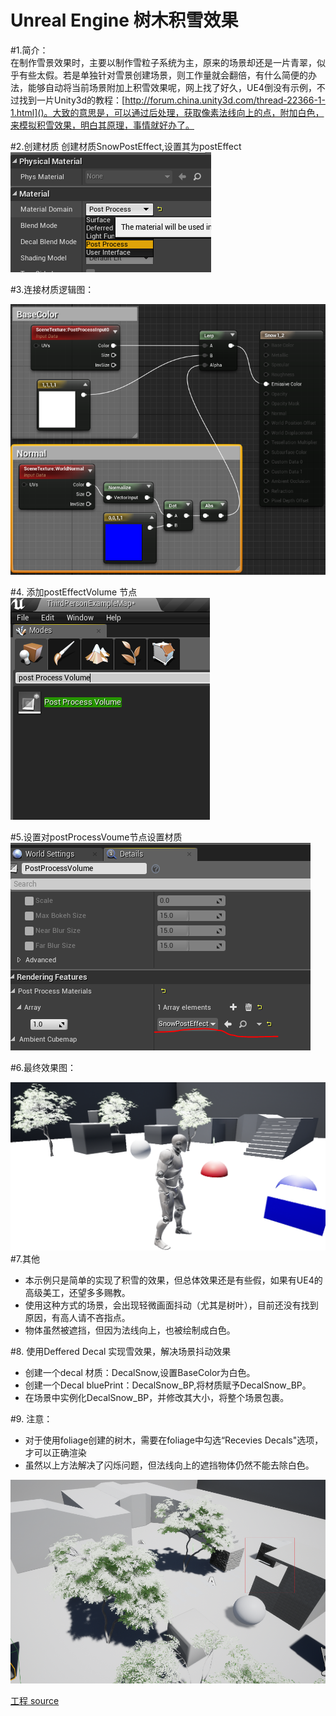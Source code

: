 # Unreal Engine 树木积雪效果


#1.简介：  
在制作雪景效果时，主要以制作雪粒子系统为主，原来的场景却还是一片青翠，似乎有些太假。若是单独针对雪景创建场景，则工作量就会翻倍，有什么简便的办法，能够自动将当前场景附加上积雪效果呢，网上找了好久，UE4倒没有示例，不过找到一片Unity3d的教程：[http://forum.china.unity3d.com/thread-22366-1-1.html]()。大致的意思是，可以通过后处理，获取像素法线向上的点，附加白色，来模拟积雪效果，明白其原理，事情就好办了。

#2.创建材质
创建材质SnowPostEffect,设置其为postEffect  
![](res/PostEffectSetting.png)  

#3.连接材质逻辑图：  

![](res/SnowEffect_Mat.png)  

#4. 添加postEffectVolume 节点
![](res/PostProcessVolume.png)  

#5.设置对postProcessVoume节点设置材质    
![](res/SetPostMat.png) 

#6.最终效果图：

![](res/PostEffectSnow.png) 
#7.其他
- 本示例只是简单的实现了积雪的效果，但总体效果还是有些假，如果有UE4的高级美工，还望多多赐教。
- 使用这种方式的场景，会出现轻微画面抖动（尤其是树叶），目前还没有找到原因，有高人请不吝指点。
- 物体虽然被遮挡，但因为法线向上，也被绘制成白色。

#8. 使用Deffered Decal 实现雪效果，解决场景抖动效果
- 创建一个decal 材质：DecalSnow,设置BaseColor为白色。
- 创建一个Decal bluePrint：DecalSnow_BP,将材质赋予DecalSnow_BP。
- 在场景中实例化DecalSnow_BP，并修改其大小，将整个场景包裹。

#9. 注意：
  - 对于使用foliage创建的树木，需要在foliage中勾选“Recevies Decals"选项，才可以正确渲染
  - 虽然以上方法解决了闪烁问题，但法线向上的遮挡物体仍然不能去除白色。

![](res/DefferedSnow.png)

 [工程 source](https://github.com/longlongwaytogo/UE4_Learn/tree/master/BluePrint/PostSnowEffect)